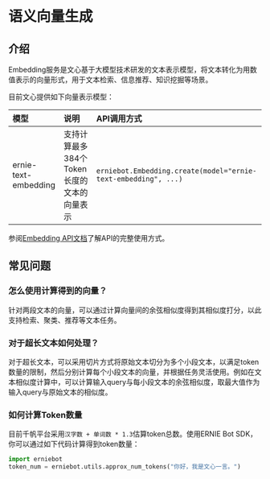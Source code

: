 # 语义向量生成

## 介绍

Embedding服务是文心基于大模型技术研发的文本表示模型，将文本转化为用数值表示的向量形式，用于文本检索、信息推荐、知识挖掘等场景。

目前文心提供如下向量表示模型：

| 模型 | 说明 | API调用方式 |
| :--- | :---- | :----- |
| ernie-text-embedding | 支持计算最多384个Token长度的文本的向量表示 | `erniebot.Embedding.create(model="ernie-text-embedding", ...)` |

参阅[Embedding API文档](../api_reference/embedding.md)了解API的完整使用方式。

## 常见问题

### 怎么使用计算得到的向量？

针对两段文本的向量，可以通过计算向量间的余弦相似度得到其相似度打分，以此支持检索、聚类、推荐等文本任务。

### 对于超长文本如何处理？

对于超长文本，可以采用切片方式将原始文本切分为多个小段文本，以满足token数量的限制，然后分别计算每个小段文本的向量，并根据任务灵活使用。例如在文本相似度计算中，可以计算输入query与每小段文本的余弦相似度，取最大值作为输入query与原始文本的相似度。

### 如何计算Token数量

目前千帆平台采用`汉字数 + 单词数 * 1.3`估算token总数。使用ERNIE Bot SDK，你可以通过如下代码计算得到token数量：

``` {.py .copy}
import erniebot
token_num = erniebot.utils.approx_num_tokens("你好，我是文心一言。")
```
